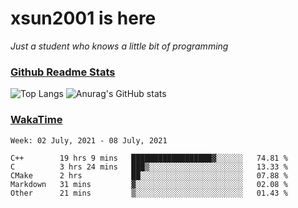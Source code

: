 # xsun2001 is here

*Just a student who knows a little bit of programming*

### [Github Readme Stats](https://github.com/anuraghazra/github-readme-stats)

![Top Langs](https://github-readme-stats.vercel.app/api/top-langs/?username=xsun2001&layout=compact&theme=radical) ![Anurag's GitHub stats](https://github-readme-stats.vercel.app/api?username=xsun2001&show_icons=true&theme=radical)

### [WakaTime](https://wakatime.com)

<!--START_SECTION:waka-->
```text
Week: 02 July, 2021 - 08 July, 2021

C++        19 hrs 9 mins   ██████████████████▓░░░░░░   74.81 % 
C          3 hrs 24 mins   ███▒░░░░░░░░░░░░░░░░░░░░░   13.33 % 
CMake      2 hrs           ██░░░░░░░░░░░░░░░░░░░░░░░   07.88 % 
Markdown   31 mins         ▓░░░░░░░░░░░░░░░░░░░░░░░░   02.08 % 
Other      21 mins         ▒░░░░░░░░░░░░░░░░░░░░░░░░   01.43 % 
```
<!--END_SECTION:waka-->
